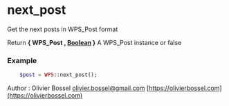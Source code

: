 # next_post

Get the next posts in WPS_Post format

Return **{ WPS_Post , [Boolean](http://php.net/manual/en/language.types.boolean.php) }** A WPS_Post instance or false

### Example
```php
	$post = WPS::next_post();
```
Author : Olivier Bossel [olivier.bossel@gmail.com](mailto:olivier.bossel@gmail.com) [https://olivierbossel.com](https://olivierbossel.com)